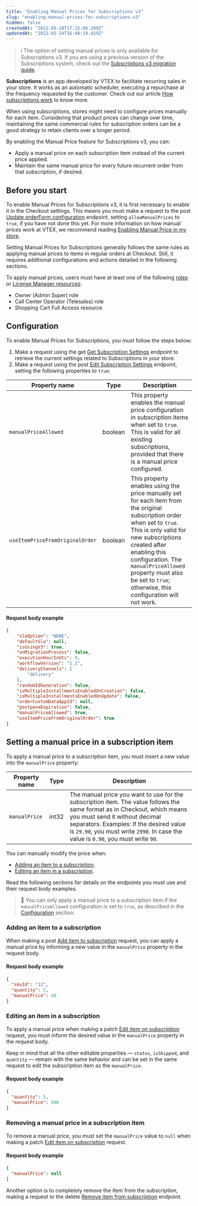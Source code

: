 ```yaml
---
title: "Enabling Manual Prices for Subscriptions v3"
slug: "enabling-manual-prices-for-subscriptions-v3"
hidden: false
createdAt: "2022-05-10T17:15:06.209Z"
updatedAt: "2022-05-24T16:48:19.459Z"
---
```

> ℹ The option of setting manual prices is only available for Subscriptions v3. If you are using a previous version of the Subscriptions system, check out the [Subscriptions v3 migration guide](https://developers.vtex.com/vtex-rest-api/docs/subscriptions-v3-migration-guide).

**Subscriptions** is an app developed by VTEX to facilitate recurring sales in your store. It works as an automatic scheduler, executing a repurchase at the frequency requested by the customer. Check out our article [How subscriptions work](https://help.vtex.com/en/tutorial/how-subscriptions-work--frequentlyAskedQuestions_4453) to know more.

When using subscriptions, stores might need to configure prices manually for each item. Considering that product prices can change over time, maintaining the same commercial rules for subscription orders can be a good strategy to retain clients over a longer period.

By enabling the Manual Price feature for Subscriptions v3, you can:

* Apply a manual price on each subscription item instead of the current price applied.
* Maintain the same manual price for every future recurrent order from that subscription, if desired.


## Before you start

To enable Manual Prices for Subscriptions v3, it is first necessary to enable it in the Checkout settings. This means you must make a request to the <span class="APIMethod APIMethod_fixedWidth APIMethod_post">post</span> [Update orderForm configuration](https://developers.vtex.com/vtex-rest-api/reference/updateorderformconfiguration) endpoint, setting `allowManualPrices` to `true`, if you have not done this yet. For more information on how manual prices work at VTEX, we recommend reading [Enabling Manual Price in my store](https://developers.vtex.com/vtex-rest-api/docs/enabling-manual-price-in-my-store).

Setting Manual Prices for Subscriptions generally follows the same rules as applying manual prices to items in regular orders at Checkout. Still, it requires additional configurations and actions detailed in the following sections.

To apply manual prices, users must have at least one of the following [roles](https://help.vtex.com/en/tutorial/roles--7HKK5Uau2H6wxE1rH5oRbc) or [License Manager resources](https://help.vtex.com/en/tutorial/license-manager-resources--3q6ztrC8YynQf6rdc6euk3):

  * Owner (Admin Super) role
  * Call Center Operator (Telesales) role
  * Shopping Cart Full Access resource

## Configuration

To enable Manual Prices for Subscriptions, you must follow the steps below:

1. Make a request using the <span class="APIMethod APIMethod_fixedWidth APIMethod_get">get</span> [Get Subscription Settings](https://developers.vtex.com/vtex-rest-api/reference/getsettings-1) endpoint to retrieve the current settings related to Subscriptions in your store.
2. Make a request using the <span class="APIMethod APIMethod_fixedWidth APIMethod_post">post</span> [Edit Subscription Settings](https://developers.vtex.com/vtex-rest-api/reference/editsettings-1) endpoint, setting the following properties to `true`:

| **Property name** | **Type** | **Description** |
|---|---|---|
| `manualPriceAllowed` | boolean | This property enables the manual price configuration in subscription items when set to `true`. This is valid for all existing subscriptions, provided that there is a manual price configured. |
| `useItemPriceFromOriginalOrder` | boolean | This property enables using the price manually set for each item from the original subscription order when set to `true`. This is only valid for new subscriptions created after enabling this configuration. The `manualPriceAllowed` property must also be set to `true`; otherwise, this configuration will not work. |

#### Request body example

```json
{
    "slaOption": "NONE",
    "defaultSla": null,
    "isUsingV3": true,
    "onMigrationProcess": false,
    "executionHourInUtc": 9,
    "workflowVersion": "1.1",
    "deliveryChannels": [
        "delivery"
    ],
    "randomIdGeneration": false,
    "isMultipleInstallmentsEnabledOnCreation": false,
    "isMultipleInstallmentsEnabledOnUpdate": false,
    "orderCustomDataAppId": null,
    "postponeExpiration": false,
    "manualPriceAllowed": true,
    "useItemPriceFromOriginalOrder": true
}
```

## Setting a manual price in a subscription item

To apply a manual price to a subscription item, you must insert a new value into the `manualPrice` property:

| **Property name** | **Type** | **Description** |
|---|---|---|
| `manualPrice` | int32 | The manual price you want to use for the subscription item. The value follows the same format as in Checkout, which means you must send it without decimal separators. Examples: If the desired value is `29.90`, you must write `2990`. In case the value is `0.90`, you must write `90`. |

You can manually modify the price when:

  * [Adding an item to a subscription](#adding-an-item-to-a-subscription).
  * [Editing an item in a subscription](#editing-an-item-in-a-subscription).

Read the following sections for details on the endpoints you must use and their request body examples.

> 🚧 You can only apply a manual price to a subscription item if the `manualPriceAllowed` configuration is set to `true`, as described in the [Configuration](#configuration) section.


### Adding an item to a subscription 

When making a <span class="APIMethod APIMethod_fixedWidth APIMethod_post">post</span> [Add item to subscription](https://developers.vtex.com/vtex-rest-api/reference/post_api-rns-pub-subscriptions-id-items) request, you can apply a manual price by informing a new value in the `manualPrice` property in the request body.

#### Request body example

```json
{
  "skuId": "12",
  "quantity": 5,
  "manualPrice": 40
}
```

### Editing an item in a subscription

To apply a manual price when making a <span class="APIMethod APIMethod_fixedWidth APIMethod_patch">patch</span> [Edit item on subscription](https://developers.vtex.com/vtex-rest-api/reference/patch_api-rns-pub-subscriptions-id-items-itemid) request, you must inform the desired value in the `manualPrice` property in the request body.

Keep in mind that all the other editable properties — `status`, `isSkipped`, and `quantity` — remain with the same behavior and can be set in the same request to edit the subscription item as the `manualPrice`.

#### Request body example

```json
{
  "quantity": 5,
  "manualPrice": 500
}
```

### Removing a manual price in a subscription item

To remove a manual price, you must set the `manualPrice` value to `null` when making a <span class="APIMethod APIMethod_fixedWidth APIMethod_patch">patch</span> [Edit item on subscription](https://developers.vtex.com/vtex-rest-api/reference/patch_api-rns-pub-subscriptions-id-items-itemid) request. 


#### Request body example

```json
{
  "manualPrice": null
}
```

Another option is to completely remove the item from the subscription, making a request to the <span class="APIMethod APIMethod_fixedWidth APIMethod_delete">delete</span> [Remove item from subscription](https://developers.vtex.com/vtex-rest-api/reference/delete_api-rns-pub-subscriptions-id-items-itemid) endpoint.